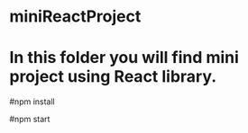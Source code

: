 # miniReactProject

# In this folder you will find mini project using React library.

#npm install

#npm start

